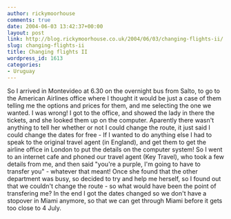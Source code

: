 ```yaml
---
author: rickymoorhouse
comments: true
date: 2004-06-03 13:42:37+00:00
layout: post
link: http://blog.rickymoorhouse.co.uk/2004/06/03/changing-flights-ii/
slug: changing-flights-ii
title: Changing flights II
wordpress_id: 1613
categories:
- Uruguay
---
```


So I arrived in Montevideo at 6.30 on the overnight bus from Salto, to go to the American Airlines office where I thought it would be just a case of them telling me the options and prices for them, and me selecting the one we wanted. I was wrong!  I got to the office, and showed the lady in there the tickets, and she looked them up on the computer. Aparently there wasn't anything to tell her whether or not I could change the route, it just said I could change the dates for free - If I wanted to do anything else I had to speak to the original travel agent (in England), and get them to get the airline office in London to put the details on the computer system!  So I went to an internet cafe and phoned our travel agent (Key Travel), who took a few details from me, and then said "you're a purple, I'm going to have to transfer you" - whatever that meant! Once she found that the other department was busy, so decided to try and help me herself, so I found out that we couldn't change the route - so what would have been the point of transfering me?  In the end I got the dates changed so we don't have a stopover in Miami anymore, so that we can get through Miami before it gets too close to 4 July.
